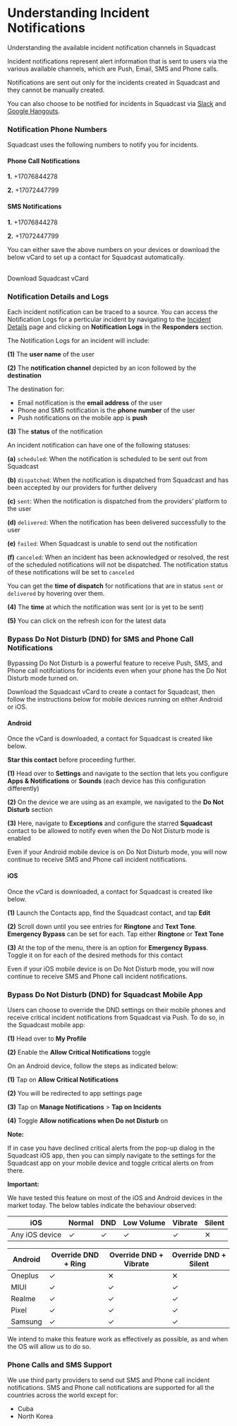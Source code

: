 # Understanding Incident Notifications

Understanding the available incident notification channels in Squadcast

Incident notifications represent alert information that is sent to users via the various available channels, which are Push, Email, SMS and Phone calls.

Notifications are sent out only for the incidents created in Squadcast and they cannot be manually created.

You can also choose to be notified for incidents in Squadcast via [Slack](https://support.squadcast.com/docs/slack) and [Google Hangouts](https://support.squadcast.com/docs/hangouts).

### Notification Phone Numbers <a href="#notification-phone-numbers" id="notification-phone-numbers"></a>

Squadcast uses the following numbers to notify you for incidents.

#### Phone Call Notifications <a href="#phone-call-notifications" id="phone-call-notifications"></a>

**1.** +17076844278

**2.** +17072447799

#### SMS Notifications <a href="#sms-notifications" id="sms-notifications"></a>

**1.** +17076844278

**2.** +17072447799

You can either save the above numbers on your devices or download the below vCard to set up a contact for Squadcast automatically.

\
Download Squadcast vCard

### Notification Details and Logs <a href="#notification-details-and-logs" id="notification-details-and-logs"></a>

Each incident notification can be traced to a source. You can access the Notification Logs for a perticular incident by navigating to the [Incident Details](https://support.squadcast.com/docs/incident-details) page and clicking on **Notification Logs** in the **Responders** section.

The Notification Logs for an incident will include:

**(1)** The **user name** of the user

**(2)** The **notification channel** depicted by an icon followed by the **destination**

The destination for:

* Email notification is the **email address** of the user
* Phone and SMS notification is the **phone number** of the user
* Push notifications on the mobile app is **push**

**(3)** The **status** of the notification

An incident notification can have one of the following statuses:

**(a)** `scheduled`: When the notification is scheduled to be sent out from Squadcast

**(b)** `dispatched`: When the notification is dispatched from Squadcast and has been accepted by our providers for further delivery

**(c)** `sent`: When the notification is dispatched from the providers’ platform to the user

**(d)** `delivered`: When the notification has been delivered successfully to the user

**(e)** `failed`: When Squadcast is unable to send out the notification

**(f)** `canceled`: When an incident has been acknowledged or resolved, the rest of the scheduled notifications will not be dispatched. The notification status of these notifications will be set to `canceled`

You can get the **time of dispatch** for notifications that are in status `sent` or `delivered` by hovering over them.

**(4)** The **time** at which the notification was sent (or is yet to be sent)

**(5)** You can click on the refresh icon for the latest data

### Bypass Do Not Disturb (DND) for SMS and Phone Call Notifications <a href="#bypass-do-not-disturb-dnd-for-sms-and-phone-call-notifications" id="bypass-do-not-disturb-dnd-for-sms-and-phone-call-notifications"></a>

Bypassing Do Not Disturb is a powerful feature to receive Push, SMS, and Phone call notifciations for incidents even when your phone has the Do Not Disturb mode turned on.

Download the Squadcast vCard to create a contact for Squadcast, then follow the instructions below for mobile devices running on either Android or iOS.

#### Android <a href="#android" id="android"></a>

Once the vCard is downloaded, a contact for Squadcast is created like below.

**Star this contact** before proceeding further.

**(1)** Head over to **Settings** and navigate to the section that lets you configure **Apps & Notifications** or **Sounds** (each device has this configuration differently)

**(2)** On the device we are using as an example, we navigated to the **Do Not Disturb** section

**(3)** Here, navigate to **Exceptions** and configure the starred **Squadcast** contact to be allowed to notify even when the Do Not Disturb mode is enabled

Even if your Android mobile device is on Do Not Disturb mode, you will now continue to receive SMS and Phone call incident notifications.

#### iOS <a href="#ios" id="ios"></a>

Once the vCard is downloaded, a contact for Squadcast is created like below.

**(1)** Launch the Contacts app, find the Squadcast contact, and tap **Edit**

**(2)** Scroll down until you see entries for **Ringtone** and **Text Tone**. **Emergency Bypass** can be set for each. Tap either **Ringtone** or **Text Tone**

**(3)** At the top of the menu, there is an option for **Emergency Bypass**. Toggle it on for each of the desired methods for this contact

Even if your iOS mobile device is on Do Not Disturb mode, you will now continue to receive SMS and Phone call incident notifications.

### Bypass Do Not Disturb (DND) for Squadcast Mobile App <a href="#bypass-do-not-disturb-dnd-for-squadcast-mobile-app" id="bypass-do-not-disturb-dnd-for-squadcast-mobile-app"></a>

Users can choose to override the DND settings on their mobile phones and receive critical incident notifications from Squadcast via Push. To do so, in the Squadcast mobile app:

**(1)** Head over to **My Profile**

**(2)** Enable the **Allow Critical Notifications** toggle

On an Android device, follow the steps as indicated below:

**(1)** Tap on **Allow Critical Notifications**

**(2)** You will be redirected to app settings page

**(3)** Tap on **Manage Notifications** > **Tap on Incidents**

**(4)** Toggle **Allow notifications when Do not Disturb** on

**Note:**

If in case you have declined critical alerts from the pop-up dialog in the Squadcast iOS app, then you can simply navigate to the settings for the Squadcast app on your mobile device and toggle critical alerts on from there.

**Important:**

We have tested this feature on most of the iOS and Android devices in the market today. The below tables indicate the behaviour observed:

| iOS            | Normal | DND | Low Volume | Vibrate | Silent |
| -------------- | ------ | --- | ---------- | ------- | ------ |
| Any iOS device | ✓      | ✓   | ✓          | ✓       | ✕      |

| Android | Override DND + Ring | Override DND + Vibrate | Override DND + Silent |
| ------- | ------------------- | ---------------------- | --------------------- |
| Oneplus | ✓                   | ✕                      | ✕                     |
| MIUI    | ✓                   | ✓                      | ✓                     |
| Realme  | ✓                   | ✓                      | ✓                     |
| Pixel   | ✓                   | ✓                      | ✓                     |
| Samsung | ✓                   | ✓                      | ✓                     |

We intend to make this feature work as effectively as possible, as and when the OS will allow us to do so.

### Phone Calls and SMS Support <a href="#phone-calls-and-sms-support" id="phone-calls-and-sms-support"></a>

We use third party providers to send out SMS and Phone call incident notifications. SMS and Phone call notifications are supported for all the countries across the world except for:

* Cuba
* North Korea
